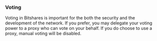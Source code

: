 ### Voting

Voting in Bitshares is important for the both the security and the development of the network. If you prefer, you may delegate your voting power to a proxy who can vote on your behalf. If you do choose to use a proxy, manual voting will be disabled.

